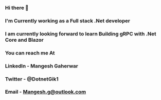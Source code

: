### Hi there 👋
### I'm Currently working as a Full stack .Net developer 
### I am currently looking forward to learn Building gRPC with .Net Core and Blazor 
### You can reach me At 
### LinkedIn - Mangesh Gaherwar 
### Twitter - @DotnetGik1
### Email - Mangesh.g@outlook.com


<!--
**dotnetgik/dotnetgik** is a ✨ _special_ ✨ repository because its `README.md` (this file) appears on your GitHub profile.

Here are some ideas to get you started:

- 🔭 I’m currently working on .Net Core , Angular Entity Framework 
- 🌱 I’m currently learning gRPC and Blazor 
- 👯 I’m looking to collaborate with students and aspiring developer who needs help with there projects 
- 🤔 I’m looking for help with Machine learning and AI  
- 💬 Ask me about ...
- 📫 How to reach me: Email Mangesh.gaherwar@outlook.com Twitter @dotnetgik LinkedIn : Mangesh Gaherwar 
- 😄 Pronouns: @dotnetgik
- ⚡ Fun fact: ... None 
-->
